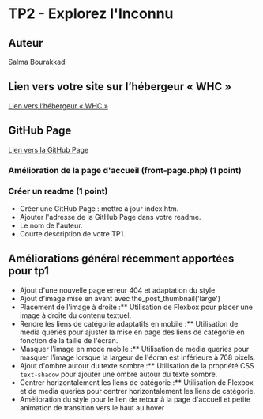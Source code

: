 # TP2 - Explorez l'Inconnu 

## Auteur
Salma Bourakkadi
##	Lien vers votre site sur l’hébergeur « WHC »
[Lien vers l’hébergeur « WHC »](https://gftnth00.mywhc.ca/tim11/)

## GitHub Page
[Lien vers la GitHub Page](https://2025242.github.io/4w4-2024/)


### Amélioration de la page d'accueil (front-page.php) (1 point)

### Créer un readme (1 point)
- Créer une GitHub Page : mettre à jour index.htm.
- Ajouter l'adresse de la GitHub Page dans votre readme.
- Le nom de l'auteur.
- Courte description de votre TP1.
## Améliorations général récemment apportées pour tp1

- Ajout d'une nouvelle page erreur 404 et adaptation du style
- Ajout d'image mise en avant avec the_post_thumbnail('large')
- Placement de l'image à droite :** Utilisation de Flexbox pour placer une image à droite du contenu textuel.
- Rendre les liens de catégorie adaptatifs en mobile :** Utilisation de media queries pour ajuster la mise en page des liens de catégorie en fonction de la taille de l'écran.
- Masquer l'image en mode mobile :** Utilisation de media queries pour masquer l'image lorsque la largeur de l'écran est inférieure à 768 pixels.
- Ajout d'ombre autour du texte sombre :** Utilisation de la propriété CSS `text-shadow` pour ajouter une ombre autour du texte sombre. 
- Centrer horizontalement les liens de catégorie :** Utilisation de Flexbox et de media queries pour centrer horizontalement les liens de catégorie.
- Amélioration du style pour le lien de retour à la page d'accueil et petite animation de transition vers le haut au hover